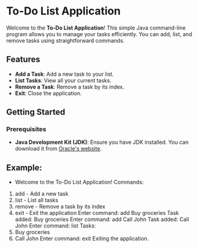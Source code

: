 # To-Do List Application

Welcome to the **To-Do List Application**! This simple Java command-line program allows you to manage your tasks efficiently. You can add, list, and remove tasks using straightforward commands.

## Features

- **Add a Task**: Add a new task to your list.
- **List Tasks**: View all your current tasks.
- **Remove a Task**: Remove a task by its index.
- **Exit**: Close the application.

## Getting Started

### Prerequisites

- **Java Development Kit (JDK)**: Ensure you have JDK installed. You can download it from [Oracle's website](https://www.oracle.com/java/technologies/javase-downloads.html).

## Example:

- Welcome to the To-Do List Application!
Commands:
1. add <task> - Add a new task
2. list - List all tasks
3. remove <index> - Remove a task by its index
4. exit - Exit the application
Enter command: add Buy groceries
Task added: Buy groceries
Enter command: add Call John
Task added: Call John
Enter command: list
Tasks:
1. Buy groceries
2. Call John
Enter command: exit
Exiting the application.
